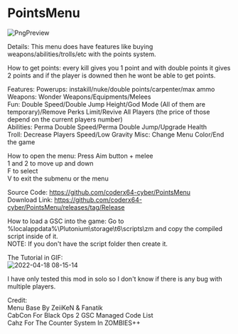# PointsMenu
![PngPreview](https://user-images.githubusercontent.com/79764433/163756572-9de49b2c-4644-47e8-95bb-e73f946554c2.png)

Details: This menu does have features like buying weapons/abilities/trolls/etc with the points system.

How to get points: every kill gives you 1 point and with double points it gives 2 points and if the player is downed then he wont be able to get points.

Features:
Powerups: instakill/nuke/double points/carpenter/max ammo  
Weapons: Wonder Weapons/Equipments/Melees  
Fun: Double Speed/Double Jump Height/God Mode (All of them are temporary)/Remove Perks Limit/Revive All Players (the price of those depend on the current players number)  
Abilities: Perma Double Speed/Perma Double Jump/Upgrade Health  
Troll: Decrease Players Speed/Low Gravity
Misc: Change Menu Color/End the game  

How to open the menu: Press Aim button + melee  
1 and 2 to move up and down  
F to select  
V to exit the submenu or the menu 

Source Code: https://github.com/coderx64-cyber/PointsMenu  
Download Link: https://github.com/coderx64-cyber/PointsMenu/releases/tag/Release  
  
How to load a GSC into the game: Go to %localappdata%\Plutonium\storage\t6\scripts\zm and copy the compiled script inside of it.  
NOTE: If you don't have the script folder then create it.  

The Tutorial in GIF:  
![2022-04-18 08-15-14](https://user-images.githubusercontent.com/79764433/163763673-c33ca1de-bb21-4be8-9d46-7d56a0ea6aa3.gif)

I have only tested this mod in solo so I don't know if there is any bug with multiple players.  

Credit:  
Menu Base By ZeiiKeN & Fanatik  
CabCon For Black Ops 2 GSC Managed Code List  
Cahz For The Counter System In ZOMBIES++  
